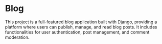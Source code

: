 # Blog
This project is a full-featured blog application built with Django, providing a platform where users can publish, manage, and read blog posts. It includes functionalities for user authentication, post management, and comment moderation.
